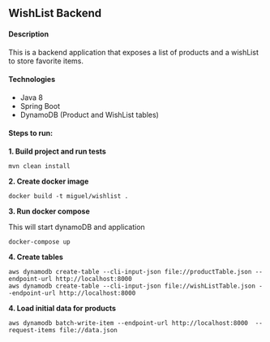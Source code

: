 ## WishList Backend

#### Description

This is a backend application that exposes a list of products and a wishList to store favorite items.

#### Technologies

- Java 8
- Spring Boot
- DynamoDB (Product and WishList tables)


#### Steps to run:

**1. Build project and run tests**

```
mvn clean install
```

**2. Create docker image**
```
docker build -t miguel/wishlist .
```


**3. Run docker compose**

This will start dynamoDB and application
```
docker-compose up
```

**4. Create tables**

```
aws dynamodb create-table --cli-input-json file://productTable.json --endpoint-url http://localhost:8000
aws dynamodb create-table --cli-input-json file://wishListTable.json --endpoint-url http://localhost:8000
```

**4. Load initial data for products**
```
aws dynamodb batch-write-item --endpoint-url http://localhost:8000  --request-items file://data.json
```
